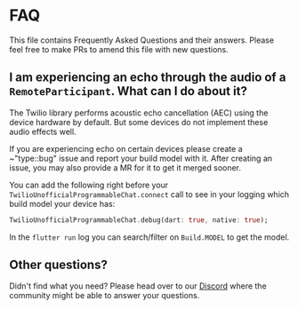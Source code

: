 # FAQ

This file contains Frequently Asked Questions and their answers. Please feel free to make PRs to amend this file with new questions.

## I am experiencing an echo through the audio of a `RemoteParticipant`. What can I do about it?
The Twilio library performs acoustic echo cancellation (AEC) using the device hardware by default. But some devices do not implement these audio effects well.

If you are experiencing echo on certain devices please create a ~"type::bug" issue and report your build model with it. After creating an issue, you may also provide a MR for it to get it merged sooner.

You can add the following right before your `TwilioUnofficialProgrammableChat.connect` call to see in your logging which build model your device has:
```dart
TwilioUnofficialProgrammableChat.debug(dart: true, native: true);
```

In the `flutter run` log you can search/filter on `Build.MODEL` to get the model.

## Other questions?
Didn't find what you need? Please head over to our [Discord](https://discord.gg/42x46NH) where the community might be able to answer your questions.